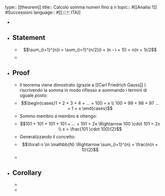 type:: [[theorem]]
title:: Calcolo somma numeri fino a n
topic:: #[[Analisi 1]] #Successioni
language:: #[[🇮🇹 ITA]]

-
- ## Statement
	- $$\sum_{i=1}^{n}i = \sum_{i=1}^{n/2}(i + (n - i + 1)) = n(n + 1)/2$$
	-
- ## Proof
	- Il teorema viene dimostrato (grazie a [[Carl Friedrich Gauss]] ) riscrivendo la somma in modo riflesso e sommando i termini di uguale posto:
	- $$\begin{cases}1 + 2 + 3 + 4 + ... + 100 = x \\ 100 + 99 + 98 + 97 ... + 1 = x \end{cases}$$
	- Sommo membro a membro e ottengo:
	- $$101 + 101 + 101 + 101 + ... + 101 = 2x \Rightarrow 100 \cdot 101 = 2x \\ x = \frac{101 \cdot 100}{2}$$
	- Generalizzando il concetto:
	- $$\forall n \in \mathbb{N} \Rightarrow \sum_{i=1}^{n} = \frac{n(n + 1)}{2}$$
	-
- ## Corollary
	-
	-